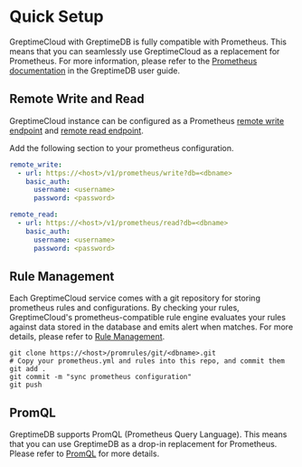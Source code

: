 # Quick Setup

GreptimeCloud with GreptimeDB is fully compatible with Prometheus.
This means that you can seamlessly use GreptimeCloud as a replacement for Prometheus.
For more information, please refer to the [Prometheus documentation](https://docs.greptime.com/user-guide/integrations/prometheus) in the GreptimeDB user guide.

## Remote Write and Read

GreptimeCloud instance can be configured as a Prometheus [remote write
endpoint](https://prometheus.io/docs/prometheus/latest/configuration/configuration/#remote_write) and [remote read endpoint](https://prometheus.io/docs/prometheus/latest/configuration/configuration/#remote_read).

Add the following section to your prometheus configuration.

```yaml
remote_write:
  - url: https://<host>/v1/prometheus/write?db=<dbname>
    basic_auth:
      username: <username>
      password: <password>

remote_read:
  - url: https://<host>/v1/prometheus/read?db=<dbname>
    basic_auth:
      username: <username>
      password: <password>
```

## Rule Management

Each GreptimeCloud service comes with a git repository for storing prometheus
rules and configurations. By checking your rules, GreptimeCloud's
prometheus-compatible rule engine evaluates your rules against data stored in
the database and emits alert when matches. For more details, please refer to [Rule Management](https://docs.greptime.com/greptimecloud/integrations/prometheus/rule-management).

```shell
git clone https://<host>/promrules/git/<dbname>.git
# Copy your prometheus.yml and rules into this repo, and commit them
git add .
git commit -m "sync prometheus configuration"
git push
```

## PromQL

GreptimeDB supports PromQL (Prometheus Query Language). This means that you can use GreptimeDB as a drop-in replacement for Prometheus. Please refer to [PromQL](https://docs.greptime.com/user-guide/integrations/prometheus#prometheus-query-language) for more details.
